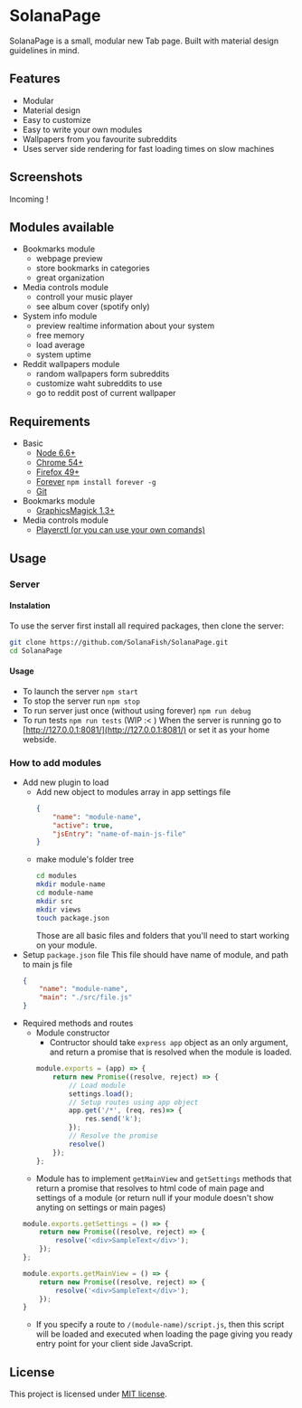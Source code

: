 # SolanaPage

SolanaPage is a small, modular new Tab page.
Built with material design guidelines in mind.

## Features

- Modular
- Material design
- Easy to customize
- Easy to write your own modules
- Wallpapers from you favourite subreddits
- Uses server side rendering for fast loading times on slow machines

## Screenshots
Incoming !

## Modules available

- Bookmarks module
    - webpage preview
    - store bookmarks in categories
    - great organization
- Media controls module
    - controll your music player
    - see album cover (spotify only)
- System info module
    - preview realtime information about your system
    - free memory
    - load average
    - system uptime
- Reddit wallpapers module
    - random wallpapers form subreddits
    - customize waht subreddits to use
    - go to reddit post of current wallpaper

## Requirements

- Basic
    - [Node 6.6+](https://nodejs.org/en/download/package-manager/)
    - [Chrome 54+](https://www.google.com/chrome/browser/desktop/index.html)
    - [Firefox 49+](https://www.mozilla.org/pl/firefox/new/)
    - [Forever](https://github.com/foreverjs/forever) `npm install forever -g`
    - [Git](https://git-scm.com/book/en/v2/Getting-Started-Installing-Git)
- Bookmarks module
    - [GraphicsMagick 1.3+](http://www.graphicsmagick.org/README.html)
- Media controls module
    - [Playerctl (or you can use your own comands)](https://github.com/acrisci/playerctl)

## Usage

### Server
#### Instalation

To use the server first install all required packages, then clone the server:
```bash
git clone https://github.com/SolanaFish/SolanaPage.git
cd SolanaPage
```
#### Usage
- To  launch the server `npm start`
- To stop the server run `npm stop`
- To run server just once (without using forever) `npm run debug`
- To run tests `npm run tests` (WIP :< )
    When the server is running go to [http://127.0.0.1:8081/](http://127.0.0.1:8081/) or set it as your home webside.

### How to add modules

- Add new plugin to load
    - Add new object to modules array in app settings file
        ```JSON
        {
            "name": "module-name",
            "active": true,
            "jsEntry": "name-of-main-js-file"
        }
        ```
    - make module's folder tree
        ```bash
        cd modules
        mkdir module-name
        cd module-name
        mkdir src
        mkdir views
        touch package.json
        ```
        Those are all basic files and folders that you'll need to start working on your module.
- Setup `package.json` file
    This file should have name of module, and path to main js file
    ```json
    {
        "name": "module-name",
        "main": "./src/file.js"
    }
    ```
- Required methods and routes
    - Module constructor
        - Contructor should take `express app` object as an only argument, and return a promise that is resolved when the module is loaded.
        ```JavaScript
        module.exports = (app) => {
            return new Promise((resolve, reject) => {
                // Load module
                settings.load();
                // Setup routes using app object
                app.get('/*', (req, res)=> {
                    res.send('k');
                });
                // Resolve the promise
                resolve()
            });
        };
        ```
    - Module has to implement `getMainView` and `getSettings` methods that return a promise that resolves to html code of main page and settings of a module (or return null if your module doesn't show anyting on settings or main pages)
    ```JavaScript
    module.exports.getSettings = () => {
        return new Promise((resolve, reject) => {
            resolve('<div>SampleText</div>');
        });
    };

    module.exports.getMainView = () => {
        return new Promise((resolve, reject) => {
            resolve('<div>SampleText</div>');
        });
    }
    ```
    - If you specify a route to `/(module-name)/script.js`, then this script will be loaded and executed when loading the page giving you ready entry point for your client side JavaScript.

## License

This project is licensed under [MIT license](LICENSE).
